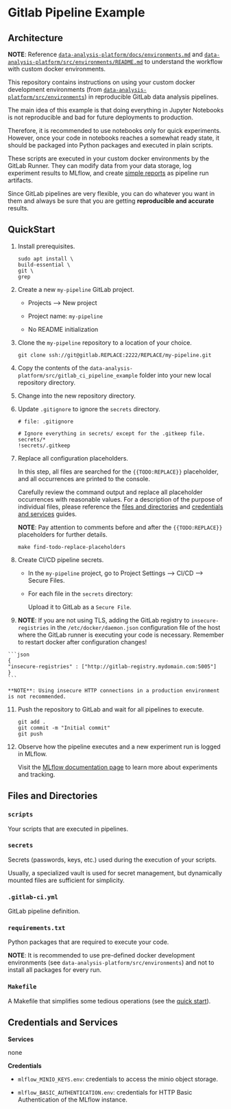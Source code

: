 

# Gitlab Pipeline Example

## Architecture

**NOTE**: Reference [`data-analysis-platform/docs/environments.md`](../../docs/environments.md) and [`data-analysis-platform/src/environments/README.md`](../environments/README.md) to understand the workflow with custom docker environments.

This repository contains instructions on using your custom docker development environments (from [`data-analysis-platform/src/environments`](../environments/)) in reproducible GitLab data analysis pipelines. 

The main idea of this example is that doing everything in Jupyter Notebooks is not reproducible and bad for future deployments to production. 

Therefore, it is recommended to use notebooks only for quick experiments. However, once your code in notebooks reaches a somewhat ready state, it should be packaged into Python packages and executed in plain scripts.

These scripts are executed in your custom docker environments by the GitLab Runner. They can modify data from your data storage, log experiment results to MLflow, and create [simple reports](https://cml.dev/) as pipeline run artifacts.

Since GitLab pipelines are very flexible, you can do whatever you want in them and always be sure that you are getting **reproducible and accurate** results.

## QuickStart

1) Install prerequisites.

    ```Shell
    sudo apt install \
    build-essential \
    git \
    grep
    ``` 

3) Create a new `my-pipeline` GitLab project.

    - Projects --> New project

    - Project name: `my-pipeline`

    - No README initialization

4) Clone the `my-pipeline` repository to a location of your choice.

    ```Shell
    git clone ssh://git@gitlab.REPLACE:2222/REPLACE/my-pipeline.git
    ```

5) Copy the contents of the `data-analysis-platform/src/gitlab_ci_pipeline_example` folder into your new local repository directory.

6) Change into the new repository directory.

7) Update `.gitignore` to ignore the `secrets` directory.

    ```Shell
    # file: .gitignore

    # Ignore everything in secrets/ except for the .gitkeep file.
    secrets/*
    !secrets/.gitkeep
    ```

8) Replace all configuration placeholders.

    In this step, all files are searched for the `{{TODO:REPLACE}}` placeholder, and all occurrences are printed to the console.

    Carefully review the command output and replace all placeholder occurrences with reasonable values. For a description of the purpose of individual files, please reference the [files and directories](#files-and-directories) and [credentials and services](#credentials-and-services) guides.

    **NOTE**: Pay attention to comments before and after the `{{TODO:REPLACE}}` placeholders for further details.

    ```Shell
    make find-todo-replace-placeholders
    ```

9) Create CI/CD pipeline secrets.

    - In the `my-pipeline` project, go to Project Settings --> CI/CD --> Secure Files.

    - For each file in the `secrets` directory:

        Upload it to GitLab as a `Secure File`. 

10)  **NOTE**: If you are not using TLS, adding the GitLab registry to `insecure-registries` in the `/etc/docker/daemon.json` configuration file of the host where the GitLab runner is executing your code is necessary. Remember to restart docker after configuration changes!

    ```json
    {
    "insecure-registries" : ["http://gitlab-registry.mydomain.com:5005"]
    }
    ```

    **NOTE**: Using insecure HTTP connections in a production environment is not recommended.

11) Push the repository to GitLab and wait for all pipelines to execute.

    ```Shell
    git add .
    git commit -m "Initial commit"
    git push
    ```
13) Observe how the pipeline executes and a new experiment run is logged in MLflow.

    Visit the [MLflow documentation page](https://mlflow.org/docs/latest/tutorials-and-examples/index.html) to learn more about experiments and tracking.


## Files and Directories

### `scripts`

Your scripts that are executed in pipelines.

### `secrets`

Secrets (passwords, keys, etc.) used during the execution of your scripts.

Usually, a specialized vault is used for secret management, but dynamically mounted files are sufficient for simplicity.

### `.gitlab-ci.yml`

GitLab pipeline definition.

### `requirements.txt`

Python packages that are required to execute your code.

**NOTE**: It is recommended to use pre-defined docker development environments (see `data-analysis-platform/src/environments`) and not to install all packages for every run.

### `Makefile`

A Makefile that simplifies some tedious operations (see the [quick start](#quickstart)).

## Credentials and Services

**Services**

none

**Credentials**

- `mlflow_MINIO_KEYS.env`: credentials to access the minio object storage.

- `mlflow_BASIC_AUTHENTICATION.env`: credentials for HTTP Basic Authentication of the MLflow instance.




